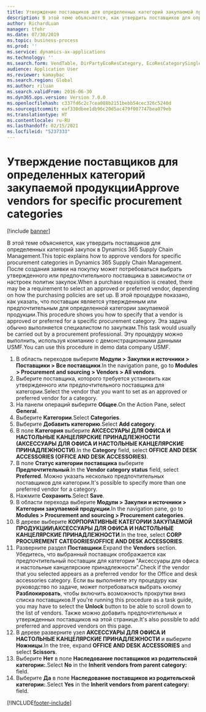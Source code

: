 ```yaml
---
title: Утверждение поставщиков для определенных категорий закупаемой продукции
description: В этой теме объясняется, как утвердить поставщиков для определенных категорий закупок в Dynamics 365 Supply Chain Management.
author: RichardLuan
manager: tfehr
ms.date: 07/30/2019
ms.topic: business-process
ms.prod: ''
ms.service: dynamics-ax-applications
ms.technology: ''
ms.search.form: VendTable, DirPartyEcoResCategory, EcoResCategorySingleLookup, ProcCategoryHierarchyManagement
audience: Application User
ms.reviewer: kamaybac
ms.search.region: Global
ms.author: riluan
ms.search.validFrom: 2016-06-30
ms.dyn365.ops.version: Version 7.0.0
ms.openlocfilehash: c337fd6c2c7cea088b2151bebb54cec326c5240d
ms.sourcegitcommit: eaf330dbee1db96c20d5ac479f007747bea079eb
ms.translationtype: HT
ms.contentlocale: ru-RU
ms.lasthandoff: 02/15/2021
ms.locfileid: "5237333"
---
```

# <a name="approve-vendors-for-specific-procurement-categories"></a><span data-ttu-id="6cffb-103">Утверждение поставщиков для определенных категорий закупаемой продукции</span><span class="sxs-lookup"><span data-stu-id="6cffb-103">Approve vendors for specific procurement categories</span></span>

[!include [banner](../../includes/banner.md)]

<span data-ttu-id="6cffb-104">В этой теме объясняется, как утвердить поставщиков для определенных категорий закупок в Dynamics 365 Supply Chain Management.</span><span class="sxs-lookup"><span data-stu-id="6cffb-104">This topic explains how to approve vendors for specific procurement categories in Dynamics 365 Supply Chain Management.</span></span> <span data-ttu-id="6cffb-105">После создания заявки на покупку может потребоваться выбрать утвержденного или предпочтительного поставщика в зависимости от настроек политик закупок.</span><span class="sxs-lookup"><span data-stu-id="6cffb-105">When a purchase requisition is created, there may be a requirement to select an approved or preferred vendor, depending on how the purchasing policies are set up.</span></span> <span data-ttu-id="6cffb-106">В этой процедуре показано, как указать, что поставщик является утвержденным или предпочтительным для определенной категории закупаемой продукции.</span><span class="sxs-lookup"><span data-stu-id="6cffb-106">This procedure shows you how to specify that a vendor is approved or preferred for a specific procurement category.</span></span> <span data-ttu-id="6cffb-107">Эта задача обычно выполняется специалистом по закупкам.</span><span class="sxs-lookup"><span data-stu-id="6cffb-107">This task would usually be carried out by a procurement professional.</span></span> <span data-ttu-id="6cffb-108">Эту процедуру можно выполнить, используя компанию с демонстрационными данными USMF.</span><span class="sxs-lookup"><span data-stu-id="6cffb-108">You can use this procedure in demo data company USMF.</span></span>

1. <span data-ttu-id="6cffb-109">В область переходов выберите **Модули > Закупки и источники > Поставщики > Все поставщики**.</span><span class="sxs-lookup"><span data-stu-id="6cffb-109">In the navigation pane, go to **Modules > Procurement and sourcing > Vendors > All vendors**.</span></span>
2. <span data-ttu-id="6cffb-110">Выберите поставщика, которого требуется установить как утвержденного или предпочтительного поставщика для категории.</span><span class="sxs-lookup"><span data-stu-id="6cffb-110">Select the vendor that you want to set as an approved or preferred vendor for a category.</span></span>
3. <span data-ttu-id="6cffb-111">На панели операций выберите **Общее**.</span><span class="sxs-lookup"><span data-stu-id="6cffb-111">On the Action Pane, select **General**.</span></span>
4. <span data-ttu-id="6cffb-112">Выберите **Категории**.</span><span class="sxs-lookup"><span data-stu-id="6cffb-112">Select **Categories**.</span></span>
5. <span data-ttu-id="6cffb-113">Выберите **Добавить категорию**.</span><span class="sxs-lookup"><span data-stu-id="6cffb-113">Select **Add category**.</span></span>
6. <span data-ttu-id="6cffb-114">В поле **Категория** выберите **АКСЕССУАРЫ ДЛЯ ОФИСА И НАСТОЛЬНЫЕ КАНЦЕЛЯРСКИЕ ПРИНАДЛЕЖНОСТИ (АКСЕССУАРЫ ДЛЯ ОФИСА И НАСТОЛЬНЫЕ КАНЦЕЛЯРСКИЕ ПРИНАДЛЕЖНОСТИ)**.</span><span class="sxs-lookup"><span data-stu-id="6cffb-114">In the **Category** field, select **OFFICE AND DESK ACCESSORIES (OFFICE AND DESK ACCESSORIES)**.</span></span>
7. <span data-ttu-id="6cffb-115">В поле **Статус категории поставщика** выберите **Предпочтительный**.</span><span class="sxs-lookup"><span data-stu-id="6cffb-115">In the **Vendor category status** field, select **Preferred**.</span></span> <span data-ttu-id="6cffb-116">Можно указать несколько предпочтительных поставщиков для категории.</span><span class="sxs-lookup"><span data-stu-id="6cffb-116">It's possible to specify more than one preferred vendor for a category.</span></span>  
8. <span data-ttu-id="6cffb-117">Нажмите **Сохранить**.</span><span class="sxs-lookup"><span data-stu-id="6cffb-117">Select **Save**.</span></span>
9. <span data-ttu-id="6cffb-118">В области перехода выберите **Модули > Закупки и источники > Категории закупаемой продукции**.</span><span class="sxs-lookup"><span data-stu-id="6cffb-118">In the navigation pane, go to **Modules > Procurement and sourcing > Procurement categories**.</span></span>
10. <span data-ttu-id="6cffb-119">В дереве выберите **КОРПОРАТИВНЫЕ КАТЕГОРИИ ЗАКУПАЕМОЙ ПРОДУКЦИИ\АКСЕССУАРЫ ДЛЯ ОФИСА И НАСТОЛЬНЫЕ КАНЦЕЛЯРСКИЕ ПРИНАДЛЕЖНОСТИ**.</span><span class="sxs-lookup"><span data-stu-id="6cffb-119">In the tree, select **CORP PROCUREMENT CATEGORIES\OFFICE AND DESK ACCESSORIES**.</span></span>
11. <span data-ttu-id="6cffb-120">Разверните раздел **Поставщики**.</span><span class="sxs-lookup"><span data-stu-id="6cffb-120">Expand the **Vendors** section.</span></span> <span data-ttu-id="6cffb-121">Убедитесь, что выбранный поставщик отображается как предпочтительный поставщик для категории "Аксессуары для офиса и настольные канцелярские принадлежности".</span><span class="sxs-lookup"><span data-stu-id="6cffb-121">Check if the vendor that you selected appears as a preferred vendor for the Office and desk accessories category.</span></span> <span data-ttu-id="6cffb-122">Если вы выполняете эту процедуру как руководство по задаче, может потребоваться выбрать кнопку **Разблокировать**, чтобы включить возможность прокрутки вниз списка поставщиков.</span><span class="sxs-lookup"><span data-stu-id="6cffb-122">If you're running this procedure as a task guide, you may have to select the **Unlock** button to be able to scroll down to the list of vendors.</span></span>  <span data-ttu-id="6cffb-123">Также можно добавить предпочтительных и утвержденных поставщиков на этой странице.</span><span class="sxs-lookup"><span data-stu-id="6cffb-123">It's also possible to add preferred and approved vendors on this page.</span></span>  
12. <span data-ttu-id="6cffb-124">В дереве разверните узел **АКСЕССУАРЫ ДЛЯ ОФИСА И НАСТОЛЬНЫЕ КАНЦЕЛЯРСКИЕ ПРИНАДЛЕЖНОСТИ** и выберите **Ножницы**.</span><span class="sxs-lookup"><span data-stu-id="6cffb-124">In the tree, expand **OFFICE AND DESK ACCESSORIES** and select **Scissors**.</span></span>
13. <span data-ttu-id="6cffb-125">Выберите **Нет** в поле **Наследование поставщиков из родительской категории:**.</span><span class="sxs-lookup"><span data-stu-id="6cffb-125">Select **No** in the **Inherit vendors from parent category:** field.</span></span>
14. <span data-ttu-id="6cffb-126">Выберите **Да** в поле **Наследование поставщиков из родительской категории:**.</span><span class="sxs-lookup"><span data-stu-id="6cffb-126">Select **Yes** in the **Inherit vendors from parent category:** field.</span></span>



[!INCLUDE[footer-include](../../../includes/footer-banner.md)]